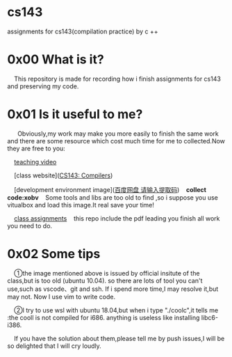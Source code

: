 # cs143

assignments for cs143(compilation practice) by c ++

# 0x00 What is it?

    This repository is made for recording how  i finish assignments for cs143 and preserving my code.

# 0x01 Is it useful to me?

      Obviously,my work may make you more easily to finish the same work and there are some resource which cost much time for me to collected.Now they are free to you:

    [teaching video](https://www.bilibili.com/video/BV17K4y147Bz) 

    [class website]([CS143: Compilers](http://web.stanford.edu/class/cs143/))

    [development environment image]([百度网盘 请输入提取码](https://pan.baidu.com/s/1DcEyrQyBIzbZ1577RTUA_Q))    **collect code:xobv**    Some tools and libs are too old to find ,so i suppose you use vitualbox and load this image.It real save your time!

    [class assignments](https://github.com/shootfirst/CS143/blob/main/handouts/)    this repo include the pdf leading you finish all work you need to do.

# 0x02 Some tips

    ①the image mentioned above is issued by official insitute of the class,but is too old (ubuntu 10.04). so there are lots of tool you can't use,such as vscode、git and ssh. If i spend more time,I may resolve it,but may not. Now I use vim to write code.

    ②I try to use wsl with ubuntu 18.04,but when i type "./coolc",it tells me :the cooll is not compiled for i686. anything is useless like installing libc6-i386.

    If you have the solution about them,please tell me by push issues,I will be so delighted that I will cry loudly.
